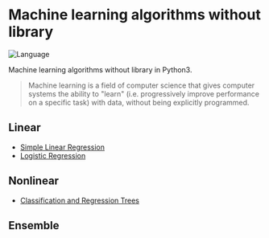 # Machine learning algorithms without library

![Language](https://img.shields.io/badge/language-Python3-blue.svg?style=flat)

Machine learning algorithms without library in Python3.

>Machine learning is a field of computer science that gives computer systems the ability to "learn" (i.e. progressively improve performance on a specific task) with data, without being explicitly programmed.

## Linear
* [Simple Linear Regression](./Simple_Linear_Regression/)
* [Logistic Regression](./Logistic_Regression/)

## Nonlinear
* [Classification and Regression Trees](./Classification_and_Regression_Trees/)

## Ensemble